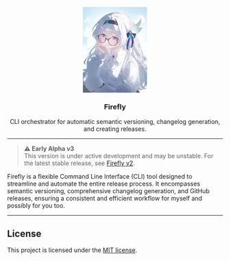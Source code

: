 <div align="center">

<img src=".github/assets/firefly.jpg" align="center" width="150px" height="200px">

<h3>Firefly</h3>
<p>CLI orchestrator for automatic semantic versioning, changelog generation, and creating releases.</p>

</div>

---

> **⚠️ Early Alpha v3** <br>
> This version is under active development and may be unstable.
> For the latest stable release, see [Firefly v2](https://github.com/yehezkieldio/firefly/tree/firefly%402.1.3).

Firefly is a flexible Command Line Interface (CLI) tool designed to streamline and automate the entire release process. It encompasses semantic versioning, comprehensive changelog generation, and GitHub releases, ensuring a consistent and efficient workflow for myself and possibly for you too.

---

## License

This project is licensed under the [MIT license](LICENSE).